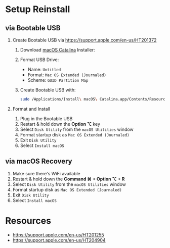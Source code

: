 # Setup Reinstall

## via Bootable USB

1. Create Bootable USB via https://support.apple.com/en-us/HT201372

   1. Download [macOS Catalina](https://apps.apple.com/us/app/macos-catalina/id1466841314?mt=12) Installer:

   2. Format USB Drive:
      + Name: `Untitled`
      + Format: `Mac OS Extended (Journaled)`
      + Scheme: `GUID Partition Map`

   3.  Create Bootable USB with:
        ``` zsh
        sudo /Applications/Install\ macOS\ Catalina.app/Contents/Resources/createinstallmedia --volume /Volumes/Untitled
        ```

2. Format and Install

   1. Plug in the Bootable USB
   2. Restart & hold down the **Option ⌥** key
   4. Select `Disk Utility` from the `macOS Utilities` window
   5. Format startup disk as `Mac OS Extended (Journaled)`
   6. Exit `Disk Utility`
   7. Select `Install macOS`


## via macOS Recovery

   1. Make sure there's WiFi available
   2. Restart & hold down the **Command ⌘ + Option ⌥ + R**
   3. Select `Disk Utility` from the `macOS Utilities` window
   4. Format startup disk as `Mac OS Extended (Journaled)`
   5. Exit `Disk Utility`
   6. Select `Install macOS`

# Resources

+ https://support.apple.com/en-us/HT201255
+ https://support.apple.com/en-us/HT204904